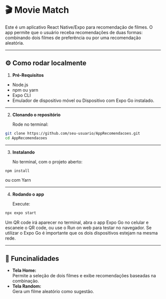 # 🎬 Movie Match

Este é um aplicativo React Native/Expo para recomendação de filmes. O app permite que o usuário receba recomendações de duas formas: combinando dois filmes de preferência ou por uma recomendação aleatória.

---

## ⚙️ Como rodar localmente

1. **Pré-Requisitos**

- Node.js
- npm ou yarn
- Expo CLI
- Emulador de dispositivo móvel ou Dispositivo com Expo Go instalado.

---

2. **Clonando o repositório**

   Rode no terminal:

```bash
git clone https://github.com/seu-usuario/AppRecomendacoes.git
cd AppRecomendacoes
```

---

3. **Instalando**

   No terminal, com o projeto aberto:

```bash
npm install
```

ou com Yarn

---

4. **Rodando o app**

   Execute:

```bash
npx expo start
```

Um QR code irá aparecer no terminal, abra o app Expo Go no celular e escaneie o QR code, ou use o Run on web para testar no navegador.
Se utilizar o Expo Go é importante que os dois dispositivos estejam na mesma rede.

---

## 🚀 Funcinalidades

- **Tela Home:**  
  Permite a seleção de dois filmes e exibe recomendações baseadas na combinação.
- **Tela Random:**  
  Gera um filme aleatório como sugestão.
